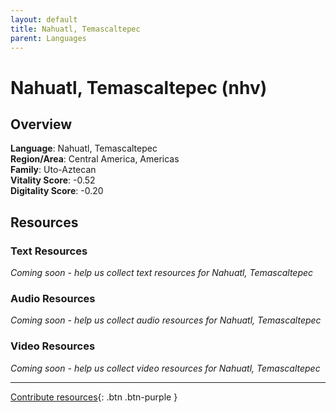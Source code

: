 ```yaml
---
layout: default
title: Nahuatl, Temascaltepec
parent: Languages
---
```


# Nahuatl, Temascaltepec (nhv)

## Overview

**Language**: Nahuatl, Temascaltepec  
**Region/Area**: Central America, Americas  
**Family**: Uto-Aztecan  
**Vitality Score**: -0.52  
**Digitality Score**: -0.20  

## Resources

### Text Resources
*Coming soon - help us collect text resources for Nahuatl, Temascaltepec*

### Audio Resources
*Coming soon - help us collect audio resources for Nahuatl, Temascaltepec*

### Video Resources
*Coming soon - help us collect video resources for Nahuatl, Temascaltepec*

---

[Contribute resources](https://fairtrain.github.io/){: .btn .btn-purple }
